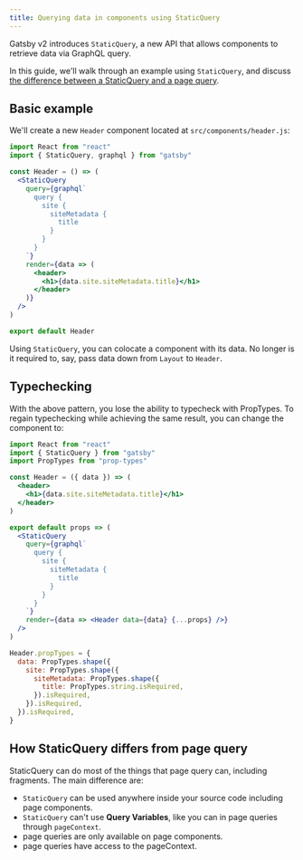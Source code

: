 ```yaml
---
title: Querying data in components using StaticQuery
---
```


Gatsby v2 introduces `StaticQuery`, a new API that allows components to retrieve data via GraphQL query.

In this guide, we'll walk through an example using `StaticQuery`, and discuss [the difference between a StaticQuery and a page query](/static-query/#how-staticquery-differs-from-page-query). 

## Basic example

We'll create a new `Header` component located at `src/components/header.js`:

```jsx
import React from "react"
import { StaticQuery, graphql } from "gatsby"

const Header = () => (
  <StaticQuery
    query={graphql`
      query {
        site {
          siteMetadata {
            title
          }
        }
      }
    `}
    render={data => (
      <header>
        <h1>{data.site.siteMetadata.title}</h1>
      </header>
    )}
  />
)

export default Header
```

Using `StaticQuery`, you can colocate a component with its data. No longer is it required to, say, pass data down from `Layout` to `Header`.

## Typechecking

With the above pattern, you lose the ability to typecheck with PropTypes. To regain typechecking while achieving the same result, you can change the component to:

```jsx
import React from "react"
import { StaticQuery } from "gatsby"
import PropTypes from "prop-types"

const Header = ({ data }) => (
  <header>
    <h1>{data.site.siteMetadata.title}</h1>
  </header>
)

export default props => (
  <StaticQuery
    query={graphql`
      query {
        site {
          siteMetadata {
            title
          }
        }
      }
    `}
    render={data => <Header data={data} {...props} />}
  />
)

Header.propTypes = {
  data: PropTypes.shape({
    site: PropTypes.shape({
      siteMetadata: PropTypes.shape({
        title: PropTypes.string.isRequired,
      }).isRequired,
    }).isRequired,
  }).isRequired,
}
```

## How StaticQuery differs from page query

StaticQuery can do most of the things that page query can, including fragments. The main difference are:

- `StaticQuery` can be used anywhere inside your source code including page components.
- `StaticQuery` can't use **Query Variables**, like you can in page queries through `pageContext`.
- page queries are only available on page components.
- page queries have access to the pageContext.
